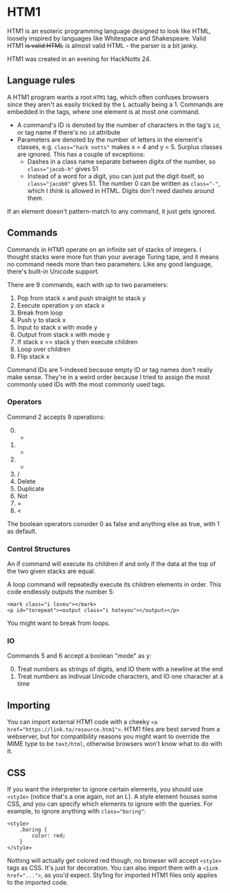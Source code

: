 # HTM1

HTM1 is an esoteric programming language designed to look like HTML, loosely inspired by languages like Whitespace and Shakespeare. Valid HTM1 ~~is valid HTML~~ is almost valid HTML - the parser is a bit janky. 

HTM1 was created in an evening for HackNotts 24.

## Language rules

A HTM1 program wants a root `HTM1` tag, which often confuses browsers since they aren't as easily tricked by the L actually being a 1. Commands are embedded in the tags, where one element is at most one command.

- A command's ID is denoted by the number of characters in the tag's `id`, or tag name if there's no `id` attribute
- Parameters are denoted by the number of letters in the element's classes, e.g. `class="hack notts"` makes x = 4 and y = 5. Surplus classes are ignored. This has a couple of exceptions:
	- Dashes in a class name separate between digits of the number, so `class="jacob-h"` gives 51
	- Instead of a word for a digit, you can just put the digit itself, so `class="jacob0"` gives 51. The number 0 can be written as `class="-"`, which I *think* is allowed in HTML. Digits don't need dashes around them.

If an element doesn't pattern-match to any command, it just gets ignored.

## Commands

Commands in HTM1 operate on an infinite set of stacks of integers. I thought stacks were more fun than your average Turing tape, and it means no command needs more than two parameters. Like any good language, there's built-in Unicode support.

There are 9 commands, each with up to two parameters:

1. Pop from stack x and push straight to stack y
2. Execute operation y on stack x
3. Break from loop
4. Push y to stack x
5. Input to stack x with mode y
6. Output from stack x with mode y
7. If stack x == stack y then execute children
8. Loop over children
9. Flip stack x

Command IDs are 1-indexed because empty ID or tag names don't really make sense. They're in a weird order because I tried to assign the most commonly used IDs with the most commonly used tags.

### Operators

Command 2 accepts 9 operations:

0. +
1. -
2. *
3. /
4. Delete
5. Duplicate
6. Not
7. =
8. <

The boolean operators consider 0 as false and anything else as true, with 1 as default.

### Control Structures

An if command will execute its children if and only if the data at the top of the two given stacks are equal.

A loop command will repeatedly execute its children elements in order. This code endlessly outputs the number 5:

```
<mark class="i loveu"></mark>
<p id="torepeat"><output class="i hateyou"></output></p>
```

You might want to break from loops.

### IO

Commands 5 and 6 accept a boolean "mode" as y:

0. Treat numbers as strings of digits, and IO them with a newline at the end
1. Treat numbers as indivual Unicode characters, and IO one character at a time

## Importing

You can import external HTM1 code with a cheeky `<a href="https://link.to/resource.htm1">`. HTM1 files are best served from a webserver, but for compatibility reasons you might want to override the MIME type to be `text/html`, otherwise browsers won't know what to do with it.

## CSS

If you want the interpreter to ignore certain elements, you should use `<sty1e>` (notice that's a one again, not an L). A style element houses some CSS, and you can specify which elements to ignore with the queries. For example, to ignore anything with `class="boring"`:

```htm1
<sty1e>
	.boring {
		color: red;
	}
</sty1e>
```

Nothing will actually get colored red though, no browser will accept `<sty1e>` tags as CSS. It's just for decoration. You can also import them with a `<1ink href="...">`, as you'd expect. Sty1ing for imported HTM1 files only applies to the imported code.
